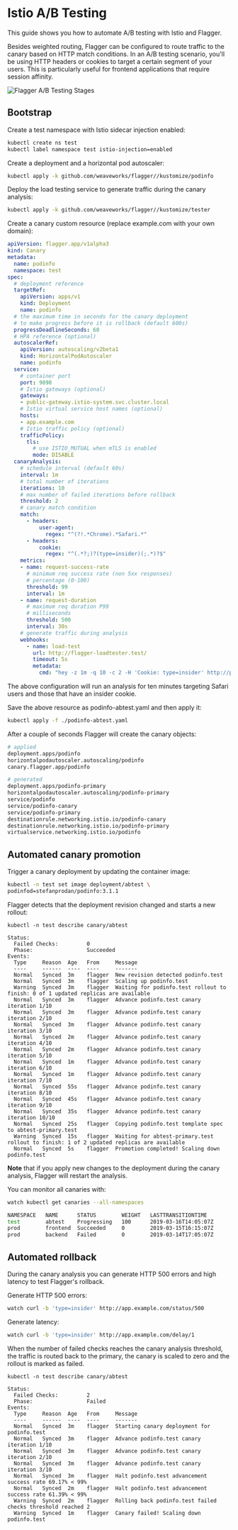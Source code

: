 # Istio A/B Testing

This guide shows you how to automate A/B testing with Istio and Flagger.

Besides weighted routing, Flagger can be configured to route traffic to the canary based on HTTP match conditions. In an A/B testing scenario, you'll be using HTTP headers or cookies to target a certain segment of your users. This is particularly useful for frontend applications that require session affinity.

![Flagger A/B Testing Stages](https://raw.githubusercontent.com/weaveworks/flagger/master/docs/diagrams/flagger-abtest-steps.png)

## Bootstrap

Create a test namespace with Istio sidecar injection enabled:

```bash
kubectl create ns test
kubectl label namespace test istio-injection=enabled
```

Create a deployment and a horizontal pod autoscaler:

```bash
kubectl apply -k github.com/weaveworks/flagger//kustomize/podinfo
```

Deploy the load testing service to generate traffic during the canary analysis:

```bash
kubectl apply -k github.com/weaveworks/flagger//kustomize/tester
```

Create a canary custom resource \(replace example.com with your own domain\):

```yaml
apiVersion: flagger.app/v1alpha3
kind: Canary
metadata:
  name: podinfo
  namespace: test
spec:
  # deployment reference
  targetRef:
    apiVersion: apps/v1
    kind: Deployment
    name: podinfo
  # the maximum time in seconds for the canary deployment
  # to make progress before it is rollback (default 600s)
  progressDeadlineSeconds: 60
  # HPA reference (optional)
  autoscalerRef:
    apiVersion: autoscaling/v2beta1
    kind: HorizontalPodAutoscaler
    name: podinfo
  service:
    # container port
    port: 9898
    # Istio gateways (optional)
    gateways:
    - public-gateway.istio-system.svc.cluster.local
    # Istio virtual service host names (optional)
    hosts:
    - app.example.com
    # Istio traffic policy (optional)
    trafficPolicy:
      tls:
        # use ISTIO_MUTUAL when mTLS is enabled
        mode: DISABLE
  canaryAnalysis:
    # schedule interval (default 60s)
    interval: 1m
    # total number of iterations
    iterations: 10
    # max number of failed iterations before rollback
    threshold: 2
    # canary match condition
    match:
      - headers:
          user-agent:
            regex: "^(?!.*Chrome).*Safari.*"
      - headers:
          cookie:
            regex: "^(.*?;)?(type=insider)(;.*)?$"
    metrics:
    - name: request-success-rate
      # minimum req success rate (non 5xx responses)
      # percentage (0-100)
      threshold: 99
      interval: 1m
    - name: request-duration
      # maximum req duration P99
      # milliseconds
      threshold: 500
      interval: 30s
    # generate traffic during analysis
    webhooks:
      - name: load-test
        url: http://flagger-loadtester.test/
        timeout: 5s
        metadata:
          cmd: "hey -z 1m -q 10 -c 2 -H 'Cookie: type=insider' http://podinfo.test:9898/"
```

The above configuration will run an analysis for ten minutes targeting Safari users and those that have an insider cookie.

Save the above resource as podinfo-abtest.yaml and then apply it:

```bash
kubectl apply -f ./podinfo-abtest.yaml
```

After a couple of seconds Flagger will create the canary objects:

```bash
# applied 
deployment.apps/podinfo
horizontalpodautoscaler.autoscaling/podinfo
canary.flagger.app/podinfo

# generated 
deployment.apps/podinfo-primary
horizontalpodautoscaler.autoscaling/podinfo-primary
service/podinfo
service/podinfo-canary
service/podinfo-primary
destinationrule.networking.istio.io/podinfo-canary
destinationrule.networking.istio.io/podinfo-primary
virtualservice.networking.istio.io/podinfo
```

## Automated canary promotion

Trigger a canary deployment by updating the container image:

```bash
kubectl -n test set image deployment/abtest \
podinfod=stefanprodan/podinfo:3.1.1
```

Flagger detects that the deployment revision changed and starts a new rollout:

```text
kubectl -n test describe canary/abtest

Status:
  Failed Checks:         0
  Phase:                 Succeeded
Events:
  Type     Reason  Age   From     Message
  ----     ------  ----  ----     -------
  Normal   Synced  3m    flagger  New revision detected podinfo.test
  Normal   Synced  3m    flagger  Scaling up podinfo.test
  Warning  Synced  3m    flagger  Waiting for podinfo.test rollout to finish: 0 of 1 updated replicas are available
  Normal   Synced  3m    flagger  Advance podinfo.test canary iteration 1/10
  Normal   Synced  3m    flagger  Advance podinfo.test canary iteration 2/10
  Normal   Synced  3m    flagger  Advance podinfo.test canary iteration 3/10
  Normal   Synced  2m    flagger  Advance podinfo.test canary iteration 4/10
  Normal   Synced  2m    flagger  Advance podinfo.test canary iteration 5/10
  Normal   Synced  1m    flagger  Advance podinfo.test canary iteration 6/10
  Normal   Synced  1m    flagger  Advance podinfo.test canary iteration 7/10
  Normal   Synced  55s   flagger  Advance podinfo.test canary iteration 8/10
  Normal   Synced  45s   flagger  Advance podinfo.test canary iteration 9/10
  Normal   Synced  35s   flagger  Advance podinfo.test canary iteration 10/10
  Normal   Synced  25s   flagger  Copying podinfo.test template spec to abtest-primary.test
  Warning  Synced  15s   flagger  Waiting for abtest-primary.test rollout to finish: 1 of 2 updated replicas are available
  Normal   Synced  5s    flagger  Promotion completed! Scaling down podinfo.test
```

**Note** that if you apply new changes to the deployment during the canary analysis, Flagger will restart the analysis.

You can monitor all canaries with:

```bash
watch kubectl get canaries --all-namespaces

NAMESPACE   NAME      STATUS        WEIGHT   LASTTRANSITIONTIME
test        abtest    Progressing   100      2019-03-16T14:05:07Z
prod        frontend  Succeeded     0        2019-03-15T16:15:07Z
prod        backend   Failed        0        2019-03-14T17:05:07Z
```

## Automated rollback

During the canary analysis you can generate HTTP 500 errors and high latency to test Flagger's rollback.

Generate HTTP 500 errors:

```bash
watch curl -b 'type=insider' http://app.example.com/status/500
```

Generate latency:

```bash
watch curl -b 'type=insider' http://app.example.com/delay/1
```

When the number of failed checks reaches the canary analysis threshold, the traffic is routed back to the primary, the canary is scaled to zero and the rollout is marked as failed.

```text
kubectl -n test describe canary/abtest

Status:
  Failed Checks:         2
  Phase:                 Failed
Events:
  Type     Reason  Age   From     Message
  ----     ------  ----  ----     -------
  Normal   Synced  3m    flagger  Starting canary deployment for podinfo.test
  Normal   Synced  3m    flagger  Advance podinfo.test canary iteration 1/10
  Normal   Synced  3m    flagger  Advance podinfo.test canary iteration 2/10
  Normal   Synced  3m    flagger  Advance podinfo.test canary iteration 3/10
  Normal   Synced  3m    flagger  Halt podinfo.test advancement success rate 69.17% < 99%
  Normal   Synced  2m    flagger  Halt podinfo.test advancement success rate 61.39% < 99%
  Warning  Synced  2m    flagger  Rolling back podinfo.test failed checks threshold reached 2
  Warning  Synced  1m    flagger  Canary failed! Scaling down podinfo.test
```

